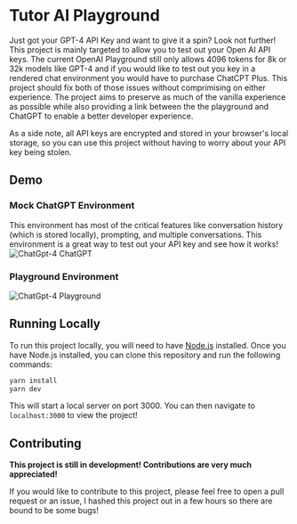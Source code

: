 # Tutor AI Playground

Just got your GPT-4 API Key and want to give it a spin? Look not further! This project is mainly targeted to allow you to test out your Open AI API keys. The current OpenAI Playground still only allows 4096 tokens for 8k or 32k models like GPT-4 and if you would like to test out you key in a rendered chat environment you would have to purchase ChatCPT Plus. This project should fix both of those issues without comprimising on either experience. The project aims to preserve as much of the vanilla experience as possible while also providing a link between the the playground and ChatGPT to enable a better developer experience.

As a side note, all API keys are encrypted and stored in your browser's local storage, so you can use this project without having to worry about your API key being stolen.

## Demo

### Mock ChatGPT Environment
This environment has most of the critical features like conversation history (which is stored locally), prompting, and multiple conversations. This environment is a great way to test out your API key and see how it works!
![ChatGpt-4 ChatGPT](https://i.imgur.com/DfTbV9d.png)

### Playground Environment
![ChatGpt-4 Playground](https://i.imgur.com/DS6NPH2.png)

## Running Locally
To run this project locally, you will need to have [Node.js](https://nodejs.org/en/) installed. Once you have Node.js installed, you can clone this repository and run the following commands:

```bash
yarn install
yarn dev
```

This will start a local server on port 3000. You can then navigate to `localhost:3000` to view the project!

## Contributing

**This project is still in development! Contributions are very much appreciated!**

If you would like to contribute to this project, please feel free to open a pull request or an issue, I hashed this project out in a few hours so there are bound to be some bugs!
